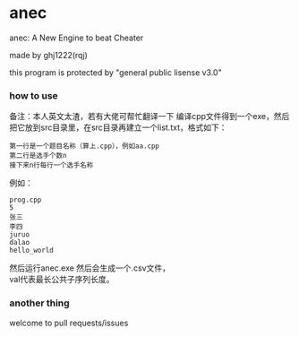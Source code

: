 # anec
anec: A New Engine to beat Cheater

made by ghj1222(rqj)

this program is protected by "general public lisense v3.0"

### how to use 
备注：本人英文太渣，若有大佬可帮忙翻译一下
编译cpp文件得到一个exe，然后把它放到src目录里，在src目录再建立一个list.txt，格式如下：
```
第一行是一个题目名称（算上.cpp），例如aa.cpp
第二行是选手个数n
接下来n行每行一个选手名称
```
例如：
```
prog.cpp
5
张三
李四
juruo
dalao
hello_world
```
然后运行anec.exe
然后会生成一个.csv文件，  
val代表最长公共子序列长度。

### another thing

welcome to pull requests/issues
